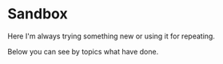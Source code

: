 # Sandbox
Here I'm always trying something new or using it for repeating.

Below you can see by topics what have done.
